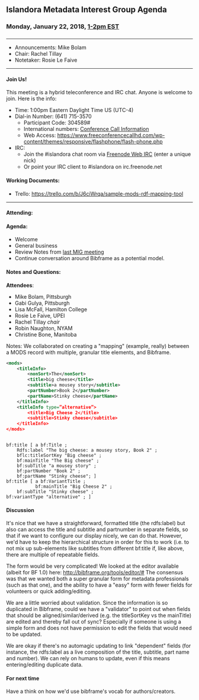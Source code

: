 ## Islandora Metadata Interest Group Agenda
### Monday, January 22, 2018, [1-2pm EST](http://www.thetimezoneconverter.com/?t=1%20pm&tz=Toronto&)
### 
---
* Announcements: Mike Bolam
* Chair: Rachel Tillay
* Notetaker: Rosie Le Faive 
---

#### Join Us!
This meeting is a hybrid teleconference and IRC chat. Anyone is welcome to join. Here is the info:
* Time: 1:00pm Eastern Daylight Time US (UTC-4)
* Dial-in Number: (641) 715-3570
  * Participant Code: 304589#
  * International numbers: [Conference Call Information](https://github.com/Islandora-CLAW/CLAW/wiki/Conference-Call-Information)
  * Web Access: https://www.freeconferencecallhd.com/wp-content/themes/responsive/flashphone/flash-phone.php
* IRC:
  * Join the #islandora chat room via [Freenode Web IRC](http://webchat.freenode.net/) (enter a unique nick)
  * Or point your IRC client to #islandora on irc.freenode.net
  
#### Working Documents:
* Trello: https://trello.com/b/J6ciWrqa/sample-mods-rdf-mapping-tool
---

#### Attending:

#### Agenda:
* Welcome
* General business
* Review Notes from [last MIG meeting](https://github.com/islandora-interest-groups/Islandora-Metadata-Interest-Group/blob/main/Meetings/2018_01_08.md)
* Continue conversation around Bibframe as a potential model. 

#### Notes and Questions:
**Attendees**:
* Mike Bolam, Pittsburgh
* Gabi Gulya, Pittsburgh
* Lisa McFall, Hamilton College
* Rosie Le Faive, UPEI
* Rachel Tillay *chair*
* Robin Naughton, NYAM
* Christine Bone, Manitoba

Notes: We collaborated on creating a "mapping" (example, really) between a MODS record with multiple, granular title elements, and Bibframe.

```xml
<mods>
    <titleInfo>
        <nonSort>The</nonSort>
        <title>big cheese</title>
        <subtitle>a mousey story</subtitle>
        <partNumber>Book 2</partNumber>
        <partName>Stinky cheese</partName>
    </titleInfo>
    <titleInfo type=”alternative”>
        <title>Big Cheese 2</title>
        <subtitle>Stinky cheese</subtitle>
    </titleInfo>
</mods>

```

```turtle

bf:title [ a bf:Title ; 
	Rdfs:label "The big cheese: a mousey story, Book 2" ;
	bflc:titleSortKey "Big cheese" ;
	bf:mainTitle "The Big cheese" ;
	bf:subTitle "a mousey story" ;
	bf:partNumber "Book 2" ;
	bf:partName "Stinky cheese"; ]
bf:title [ a bf:VariantTitle ;
           bf:mainTitle "Big Cheese 2" ;
	bf:subTitle "Stinky cheese" ;
bf:variantType "alternative" ; ]

```
#### Discussion

It's nice that we have a straightforward, formatted title (the rdfs:label) but also can access the title and subtitle and partnumber in separate fields, so that if we want to configure our display nicely, we can do that. However, we'd have to keep the hierarchical structure in order for this to work (i.e. to not mix up sub-elements like subtitles from different bf:title if, like above, there are multiple of repeatable fields.

The form would be very complicated! We looked at the editor available (albeit for BF 1.0) here:  http://bibframe.org/tools/editor/# The consensus was that we wanted both a super granular form for metadata professionals (such as that one), and the ability to have a "easy" form with fewer fields for volunteers or quick adding/editing.

We are a little worried about validation. Since the information is so duplicated in Bibframe, could we have a "validator" to point out when fields that should be aligned/similar/derived (e.g. the titleSortKey vs the mainTitle) are edited and thereby fall out of sync? Especially if someone is using a simple form and does not have permission to edit the fields that would need to be updated.

We are okay if there's no automagic updating to link "dependent" fields (for instance, the rdfs:label as a live composition of the title, subtitle, part name and number). We can rely on humans to update, even if this means entering/editing duplicate data.

#### For next time

Have a think on how we'd use bibframe's vocab for authors/creators. 
